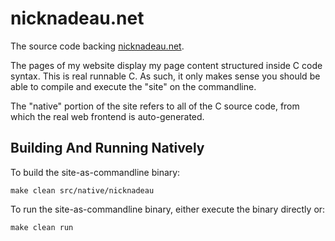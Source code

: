 # nicknadeau.net

The source code backing [nicknadeau.net](https://nicknadeau.net).

The pages of my website display my page content structured inside C code syntax. This is real runnable C. As such, it only makes sense you should be able to compile and execute the "site" on the commandline.

The "native" portion of the site refers to all of the C source code, from which the real web frontend is auto-generated.

## Building And Running Natively
To build the site-as-commandline binary:

```shell
make clean src/native/nicknadeau
```

To run the site-as-commandline binary, either execute the binary directly or:

```shell
make clean run
```
